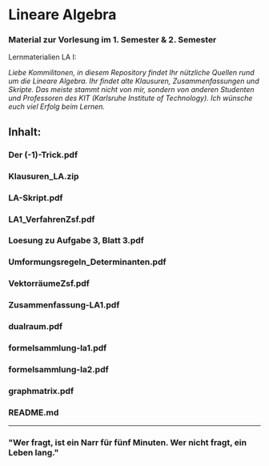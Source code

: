 # Lineare Algebra 
### Material zur Vorlesung im 1. Semester & 2. Semester

Lernmaterialien LA I:

*Liebe Kommilitonen,*
*in diesem Repository findet Ihr nützliche Quellen rund um die Lineare Algebra. Ihr findet alte Klausuren, Zusammenfassungen und Skripte.* *Das meiste stammt nicht von mir, sondern von anderen Studenten und Professoren des KIT (Karlsruhe Institute of Technology).*
*Ich wünsche euch viel Erfolg beim Lernen.*

## Inhalt:

### Der (-1)-Trick.pdf
### Klausuren_LA.zip	
### LA-Skript.pdf
### LA1_VerfahrenZsf.pdf
### Loesung zu Aufgabe 3, Blatt 3.pdf	
### Umformungsregeln_Determinanten.pdf
### VektorräumeZsf.pdf
### Zusammenfassung-LA1.pdf	
### dualraum.pdf
### formelsammlung-la1.pdf
### formelsammlung-la2.pdf	
### graphmatrix.pdf
### README.md


________________________________________________________________________________________________________________________________________

### "Wer fragt, ist ein Narr für fünf Minuten. Wer nicht fragt, ein Leben lang."
